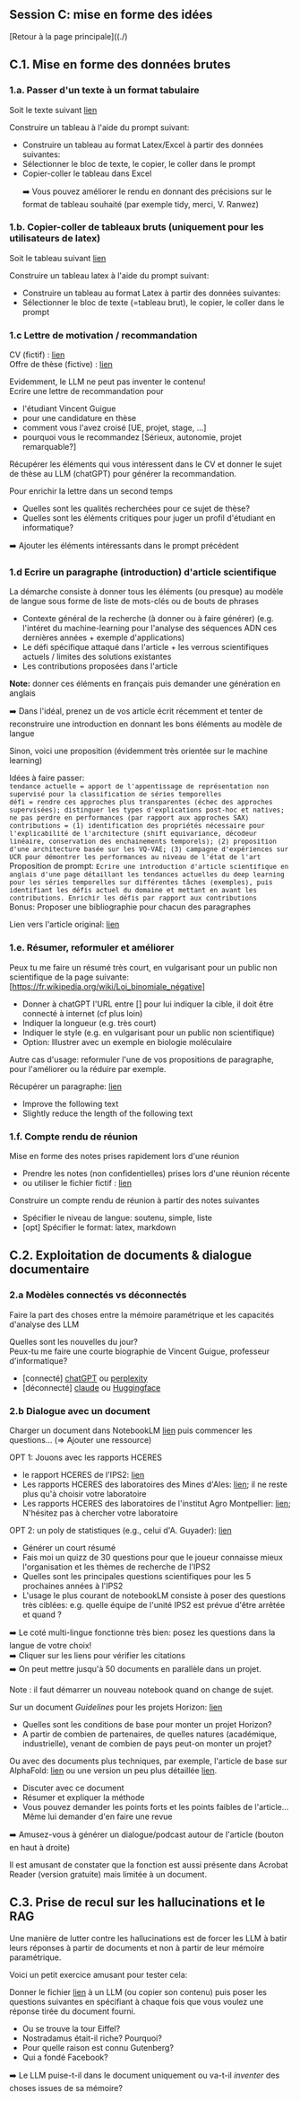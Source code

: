 ## Session C: mise en forme des idées

[Retour à la page principale]((./)

## C.1. Mise en forme des données brutes

### 1.a. Passer d'un texte à un format tabulaire

Soit le texte suivant [lien](https://fr.wikipedia.org/wiki/Agriculture_en_France#Occupation_des_sols_et_du_territoire)

<div class="ex-box">

Construire un tableau à l'aide du prompt suivant:
<ul>
<li>Construire un tableau au format Latex/Excel à partir des données suivantes:</li>
<li>Sélectionner le bloc de texte, le copier, le coller dans le prompt</li>
<li>Copier-coller le tableau dans Excel</li>

➡️ Vous pouvez améliorer le rendu en donnant des précisions sur le format de tableau souhaité (par exemple tidy, merci, V. Ranwez)
</ul>

</div>

### 1.b. Copier-coller de tableaux bruts (uniquement pour les utilisateurs de latex)

Soit le tableau suivant [lien](https://fr.wikipedia.org/wiki/Agriculture_en_France#Productions_agricoles)

<div class="ex-box">

Construire un tableau latex à l'aide du prompt suivant:
<ul>
<li>Construire un tableau au format Latex à partir des données suivantes:</li>
<li>Sélectionner le bloc de texte (=tableau brut), le copier, le coller dans le prompt</li>
</ul>

</div>

### 1.c Lettre de motivation / recommandation

CV (fictif) : [lien](https://github.com/vguigue/tuto-LLM/blob/main/ressources/CV_Vincent_Guigue.pdf)<BR>
Offre de thèse (fictive) : [lien](https://github.com/vguigue/tuto-LLM/blob/main/ressources/sujet.pdf)

<div class="ex-box">

Evidemment, le LLM ne peut pas inventer le contenu!<BR>
Ecrire une lettre de recommandation pour
<ul>
<li>l'étudiant Vincent Guigue</li>
<li>pour une candidature en thèse</li>
<li>comment vous l'avez croisé [UE, projet, stage, ...]</li>
<li>pourquoi vous le recommandez [Sérieux, autonomie, projet remarquable?]</li>
</ul>
Récupérer les éléments qui vous intéressent dans le CV et donner le sujet de thèse au LLM (chatGPT) pour générer la recommandation.

</div>

Pour enrichir la lettre dans un second temps
<div class="ex-box">

<ul>
<li>Quelles sont les qualités recherchées pour ce sujet de thèse?</li>
<li>Quelles sont les éléments critiques pour juger un profil d'étudiant en informatique?</li>
</ul>
➡️ Ajouter les éléments intéressants dans le prompt précédent

</div>

### 1.d Ecrire un paragraphe (introduction) d'article scientifique

La démarche consiste à donner tous les éléments (ou presque) au modèle de langue sous forme de liste de mots-clés ou de bouts de phrases

- Contexte général de la recherche (à donner ou à faire générer) (e.g. l'intéret du machine-learning pour l'analyse des séquences ADN ces dernières années + exemple d'applications)
- Le défi spécifique attaqué dans l'article + les verrous scientifiques actuels / limites des solutions existantes
- Les contributions proposées dans l'article

**Note:** donner ces éléments en français puis demander une génération en anglais

<div class="ex-box">

➡️ Dans l'idéal, prenez un de vos article écrit récemment et tenter de reconstruire une introduction en donnant les bons éléments au modèle de langue
<BR>


</div>

Sinon, voici une proposition (évidemment très orientée sur le machine learning)

<div class="ex-box">

Idées à faire passer:<BR>
<tt><small> 
tendance actuelle = apport de l'appentissage de représentation non supervisé pour la classification de séries temporelles<BR>
défi = rendre ces approches plus transparentes (échec des approches supervisées); distinguer les types d'explications post-hoc et natives; ne pas perdre en performances (par rapport aux approches SAX)<BR>
contributions = (1) identification des propriétés nécessaire pour l'explicabilité de l'architecture (shift equivariance, décodeur linéaire, conservation des enchainements temporels); (2) proposition d'une architecture basée sur les VQ-VAE; (3) campagne d'expériences sur UCR pour démontrer les performances au niveau de l'état de l'art
</small></tt>
<BR>
Proposition de prompt:
<tt><small> 
Ecrire une introduction d'article scientifique en anglais d'une page détaillant les tendances actuelles du deep learning pour les séries temporelles sur différentes tâches (exemples), puis identifiant les défis actuel du domaine et mettant en avant les contributions. Enrichir les défis par rapport aux contributions
</small></tt>
<BR>
Bonus: Proposer une bibliographie pour chacun des paragraphes

Lien vers l'article original: <a href="https://arxiv.org/abs/2310.16696"> lien </a>
</div>

### 1.e. Résumer, reformuler et améliorer

<div class="ex-box">

Peux tu me faire un résumé très court, en vulgarisant pour un public non scientifique de la page suivante: [https://fr.wikipedia.org/wiki/Loi_binomiale_négative]

<ul>
<li>Donner à chatGPT l'URL entre [] pour lui indiquer la cible, il doit être connecté à internet (cf plus loin)</li>
<li>Indiquer la longueur (e.g. très court)</li>
<li>Indiquer le style (e.g. en vulgarisant pour un public non scientifique)</li>
<li>Option: Illustrer avec un exemple en biologie moléculaire</li>
</ul>

</div>


Autre cas d'usage: reformuler l'une de vos propositions de paragraphe, pour l'améliorer ou la réduire par exemple.

Récupérer un paragraphe: [lien](https://github.com/vguigue/tuto-LLM/blob/main/ressources/paragraph.txt)

<div class="ex-box">

<ul>
<li>Improve the following text</li>
<li>Slightly reduce the length of the following text</li>
</ul>

</div>

### 1.f. Compte rendu de réunion

Mise en forme des notes prises rapidement lors d'une réunion 

- Prendre les notes (non confidentielles) prises lors d'une réunion récente
- ou utiliser le fichier fictif : [lien](https://github.com/vguigue/tuto-LLM/blob/main/ressources/notes.txt)

<div class="ex-box">

Construire un compte rendu de réunion à partir des notes suivantes

<ul>
<li>Spécifier le niveau de langue: soutenu, simple, liste</li>
<li>[opt] Spécifier le format: latex, markdown</li>
</ul>

</div>




## C.2. Exploitation de documents & dialogue documentaire

### 2.a Modèles connectés vs déconnectés

Faire la part des choses entre la mémoire paramétrique et les capacités d'analyse des LLM

<div class="ex-box">

Quelles sont les nouvelles du jour?<BR>
Peux-tu me faire une courte biographie de Vincent Guigue, professeur d'informatique?

<ul>
<li>[connecté] <a href="https://chatgpt.com/"> chatGPT</a> ou <a href="https://www.perplexity.ai/"> perplexity </a></li>
<li>[déconnecté] <a href="https://claude.ai/"> claude</a> ou <a href="https://huggingface.co/chat/"> Huggingface</a> </li>
</ul>

</div>

### 2.b Dialogue avec un document

Charger un document dans NotebookLM [lien](https://notebooklm.google.com/) puis commencer les questions... ($\Rightarrow$ Ajouter une ressource)

OPT 1: Jouons avec les rapports HCERES

* le rapport HCERES de l'IPS2: [lien](https://www.hceres.fr/sites/default/files/media/publications/rapports_evaluations/pdf/E2026-EV-0912408Y-DER-ER-DER-PUR260024983-SVE2-IPS2-RF.pdf)
* Les rapports HCERES des laboratoires des Mines d'Ales: [lien](https://www.hceres.fr/fr/node/12597); il ne reste plus qu'à choisir votre laboratoire
* Les rapports HCERES des laboratoires de l'institut Agro Montpellier: [lien](https://www.hceres.fr/sites/default/files/media/publications/rapports_evaluations/pdf/D2025-EV-0756246G-DEE-ETAB250024600-RD.pdf); 
N'hésitez pas à chercher votre laboratoire

OPT 2: un poly de statistiques (e.g., celui d'A. Guyader): [lien](https://perso.lpsm.paris/~aguyader/files/teaching/M1/PolycopiePartie1.pdf)

<div class="ex-box">

<ul>
<li>Générer un court résumé</li>
<li>Fais moi un quizz de 30 questions pour que le joueur connaisse mieux l'organisation et les thèmes de recherche de l'IPS2</li>
<li>Quelles sont les principales questions scientifiques pour les 5 prochaines années à l'IPS2</li>
<li>L'usage le plus courant de notebookLM consiste à poser des questions très ciblées: e.g. quelle équipe de l'unité IPS2 est prévue d'être arrêtée et quand ?</li>
</ul>
➡️ Le coté multi-lingue fonctionne très bien: posez les questions dans la langue de votre choix!<BR>
➡️ Cliquer sur les liens pour vérifier les citations <BR>
➡️ On peut mettre jusqu'à 50 documents en parallèle dans un projet.
</div>

Note : il faut démarrer un nouveau notebook quand on change de sujet.

Sur un document *Guidelines* pour les projets Horizon: [lien](https://ec.europa.eu/info/funding-tenders/opportunities/docs/2021-2027/horizon/guidance/programme-guide_horizon_en.pdf)

<div class="ex-box">

<ul>
<li>Quelles sont les conditions de base pour monter un projet Horizon?</li>
<li>A partir de combien de partenaires, de quelles natures (académique, industrielle), venant de combien de pays peut-on monter un projet?</li>
</ul>

</div>

Ou avec des documents plus techniques, par exemple, l'article de base sur AlphaFold: [lien](https://www.science.org/doi/epdf/10.1126/science.abm4805) ou une version un peu plus détaillée [lien](https://www.nature.com/articles/s41586-021-03819-2.pdf).

<div class="ex-box">

<ul>
<li> Discuter avec ce document</li>
<li> Résumer et expliquer la méthode</li>
<li> Vous pouvez demander les points forts et les points faibles de l'article... Même lui demander d'en faire une revue</li>
</ul>
➡️  Amusez-vous à générer un dialogue/podcast autour de l'article (bouton en haut à droite)
</div>

Il est amusant de constater que la fonction est aussi présente dans Acrobat Reader (version gratuite) mais limitée à un document.

## C.3. Prise de recul sur les hallucinations et le RAG

Une manière de lutter contre les hallucinations est de forcer les LLM à batir leurs réponses à partir de documents et non à partir de leur mémoire paramétrique.

Voici un petit exercice amusant pour tester cela:

<div class="ex-box">

Donner le fichier <a href="https://github.com/vguigue/tuto-LLM/blob/main/ressources/knowledges.txt">lien</a> à un LLM (ou copier son contenu) puis poser les questions suivantes en spécifiant à chaque fois que vous voulez une réponse tirée du document fourni.

<ul>
<li>Ou se trouve la tour Eiffel?</li>
<li>Nostradamus était-il riche? Pourquoi?</li>
<li>Pour quelle raison est connu Gutenberg?</li>
<li>Qui a fondé Facebook?</li>

</ul>
➡️  Le LLM puise-t-il dans le document uniquement ou va-t-il <i>inventer</i> des choses issues de sa mémoire?
</div>